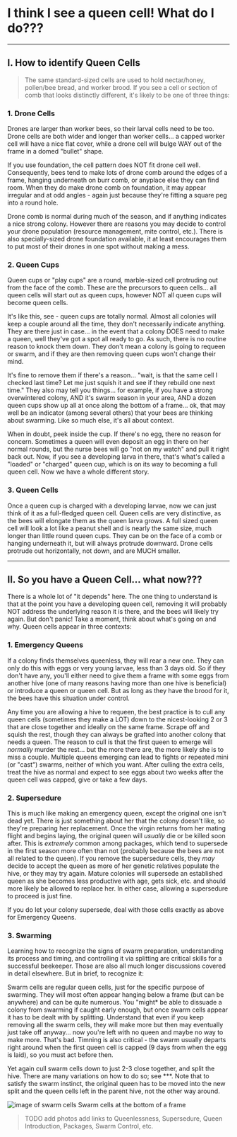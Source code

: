 # I think I see a queen cell!  What do I do???

---

## I. How to identify Queen Cells
>The same standard-sized cells are used to hold nectar/honey, pollen/bee bread, and worker brood.  If you see a cell or section of comb that looks distinctly different, it's likely to be one of three things:

### 1. Drone Cells
Drones are larger than worker bees, so their larval cells need to be too.  Drone cells are both wider and longer than worker cells... a capped worker cell will have a nice flat cover, while a drone cell will bulge WAY out of the frame in a domed "bullet" shape.    

If you use foundation, the cell pattern does NOT fit drone cell well.  Consequently, bees tend to make lots of drone comb around the edges of a frame, hanging underneath on burr comb, or anyplace else they can find room.  When they do make drone comb on foundation, it may appear irregular and at odd angles - again just because they're fitting a square peg into a round hole.  

Drone comb is normal during much of the season, and if anything indicates a nice strong colony.  However there are reasons you may decide to control your drone population (resource management, mite control, etc.).  There is also specially-sized drone foundation available, it at least encourages them to put most of their drones in one spot without making a mess.  

### 2. Queen Cups

Queen cups or "play cups" are a round, marble-sized cell protruding out from the face of the comb.  These are the precursors to queen cells... all queen cells will start out as queen cups, however NOT all queen cups will become queen cells.  

It's like this, see - queen cups are totally normal.  Almost all colonies will keep a couple around all the time, they don't necessarily indicate anything.  They are there just in case... in the event that a colony DOES need to make a queen, well they've got a spot all ready to go.  As such, there is no routine reason to knock them down.  They don't mean a colony is going to requeen or swarm, and if they are then removing queen cups won't change their mind.  

It's fine to remove them if there's a reason... "wait, is that the same cell I checked last time?  Let me just squish it and see if they rebuild one next time."  They also may tell you things... for example, if you have a strong overwintered colony, AND it's swarm season in your area, AND a dozen queen cups show up all at once along the bottom of a frame... ok, that may well be an indicator (among several others) that your bees are thinking about swarming.  Like so much else, it's all about context.

When in doubt, peek inside the cup.  If there's no egg, there no reason for concern.  Sometimes a queen will even deposit an egg in there on her normal rounds, but the nurse bees will go "not on my watch" and pull it right back out.  Now, if you see a developing larva in there, that's what's called a "loaded" or "charged" queen cup, which is on its way to becoming a full queen cell.  Now we have a whole different story.  

### 3. Queen Cells

Once a queen cup is charged with a developing larvae, now we can just think of it as a full-fledged queen cell.  Queen cells are very distinctive, as the bees will elongate them as the queen larva grows.  A full sized queen cell will look a lot like a peanut shell and is nearly the same size, much longer than little round queen cups.  They can be on the face of a comb or hanging underneath it, but will always protrude downward.  Drone cells protrude out horizontally, not down, and are MUCH smaller.

---

## II. So you have a Queen Cell... what now???

There is a whole lot of "it depends" here.  The one thing to understand is that at the point you have a developing queen cell, removing it will probably NOT address the underlying reason it is there, and the bees will likely try again.  But don't panic!  Take a moment, think about what's going on and why.  Queen cells appear in three contexts:

### 1. Emergency Queens
If a colony finds themselves queenless, they will rear a new one.  They can only do this with eggs or very young larvae, less than 3 days old.  So if they don't have any, you'll either need to give them a frame with some eggs from another hive (one of many reasons having more than one hive is beneficial) or introduce a queen or queen cell.  But as long as they have the brood for it, the bees have this situation under control.  

Any time you are allowing a hive to requeen, the best practice is to cull any queen cells (sometimes they make a LOT) down to the nicest-looking 2 or 3 that are close together and ideally on the same frame.  Scrape off and squish the rest, though they can always be grafted into another colony that needs a queen.  The reason to cull is that the first queen to emerge will *normally* murder the rest... but the more there are, the more likely she is to miss a couple.  Multiple queens emerging can lead to fights or repeated mini (or "cast") swarms, neither of which you want.  After culling the extra cells, treat the hive as normal and expect to see eggs about two weeks after the queen cell was capped, give or take a few days.

### 2. Supersedure
This is much like making an emergency queen, except the original one isn't dead yet.  There is just something about her that the colony doesn't like, so they're preparing her replacement.  Once the virgin returns from her mating flight and begins laying, the original queen will *usually* die or be killed soon after.  This is *extremely* common among packages, which tend to supersede in the first season more often than not (probably because the bees are not all related to the queen).  If you remove the supersedure cells, they *may* decide to accept the queen as more of her genetic relatives populate the hive, or they may try again.  Mature colonies will supersede an established queen as she becomes less productive with age, gets sick, etc. and should more likely be allowed to replace her.  In either case, allowing a supersedure to proceed is just fine.

If you do let your colony supersede, deal with those cells exactly as above for Emergency Queens.  

### 3. Swarming
Learning how to recognize the signs of swarm preparation, understanding its process and timing, and controlling it via splitting are critical skills for a successful beekeeper.  Those are also all much longer discussions covered in detail elsewhere.  But in brief, to recognize it:

Swarm cells are regular queen cells, just for the specific purpose of swarming.  They will most often appear hanging below a frame (but can be anywhere) and can be quite numerous.  You "might* be able to dissuade a colony from swarming if caught early enough, but once swarm cells appear it has to be dealt with by splitting.  Understand that even if you keep removing all the swarm cells, they will make more but then may eventually just take off anyway... now you're left with no queen and maybe no way to make more.  That's bad.  Timning is also critical - the swarm usually departs right around when the first queen cell is capped (9 days from when the egg is laid), so you must act before then.  

Yet again cull swarm cells down to just 2-3 close together, and split the hive.  There are many variations on how to do so; see ***.  Note that to satisfy the swarm instinct, the original queen has to be moved into the new split and the queen cells left in the parent hive, not the other way around.  

![image of swarm cells](/wiki/images/queen_cells_swarm.jpg)
Swarm cells at the bottom of a frame
> TODO
> add photos
> add links to Queenlessness, Supersedure, Queen Introduction, Packages, Swarm Control, etc.
